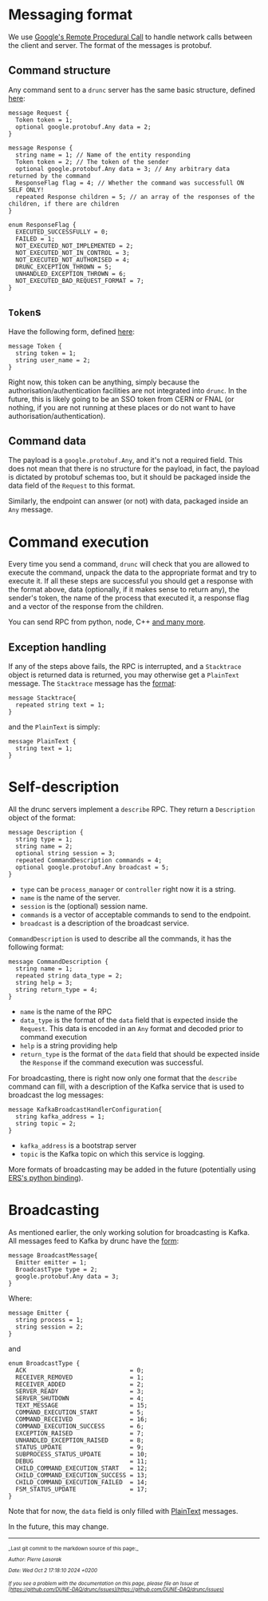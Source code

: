 # Messaging format

We use [Google's Remote Procedural Call](https://grpc.io/) to handle network calls between the client and server. The format of the messages is protobuf.

## Command structure
Any command sent to a `drunc` server has the same basic structure, defined [here](https://github.com/DUNE-DAQ/druncschema/blob/develop/schema/druncschema/request_response.proto):
```
message Request {
  Token token = 1;
  optional google.protobuf.Any data = 2;
}

message Response {
  string name = 1; // Name of the entity responding
  Token token = 2; // The token of the sender
  optional google.protobuf.Any data = 3; // Any arbitrary data returned by the command
  ResponseFlag flag = 4; // Whether the command was successfull ON SELF ONLY!
  repeated Response children = 5; // an array of the responses of the children, if there are children
}

enum ResponseFlag {
  EXECUTED_SUCCESSFULLY = 0;
  FAILED = 1;
  NOT_EXECUTED_NOT_IMPLEMENTED = 2;
  NOT_EXECUTED_NOT_IN_CONTROL = 3;
  NOT_EXECUTED_NOT_AUTHORISED = 4;
  DRUNC_EXCEPTION_THROWN = 5;
  UNHANDLED_EXCEPTION_THROWN = 6;
  NOT_EXECUTED_BAD_REQUEST_FORMAT = 7;
}

```

## `Token`s
Have the following form, defined [here](https://github.com/DUNE-DAQ/druncschema/blob/develop/schema/druncschema/token.proto):
```
message Token {
  string token = 1;
  string user_name = 2;
}
```

Right now, this token can be anything, simply because the authorisation/authentication facilities are not integrated into `drunc`. In the future, this is likely going to be an SSO token from CERN or FNAL (or nothing, if you are not running at these places or do not want to have authorisation/authentication).

## Command data

The payload is a `google.protobuf.Any`, and it's not a required field. This does not mean that there is no structure for the payload, in fact, the payload is dictated by protobuf schemas too, but it should be packaged inside the data field of the `Request` to this format.

Similarly, the endpoint can answer (or not) with data, packaged inside an `Any` message.

# Command execution

Every time you send a command, `drunc` will check that you are allowed to execute the command, unpack the data to the appropriate format and try to execute it. If all these steps are successful you should get a response with the format above, data (optionally, if it makes sense to return any), the sender's token, the name of the process that executed it, a response flag and a vector of the response from the children.

You can send RPC from python, node, C++ [and many more](https://grpc.io/docs/).

## Exception handling

If any of the steps above fails, the RPC is interrupted, and a `Stacktrace` object is returned data is returned, you may otherwise get a `PlainText` message. The `Stacktrace` message has the [format](https://github.com/DUNE-DAQ/druncschema/blob/develop/schema/druncschema/generic.proto):
```
message Stacktrace{
  repeated string text = 1;
}
```

and the `PlainText` is simply:
```
message PlainText {
  string text = 1;
}
```

# Self-description
All the drunc servers implement a `describe` RPC. They return a `Description` object of the format:

```
message Description {
  string type = 1;
  string name = 2;
  optional string session = 3;
  repeated CommandDescription commands = 4;
  optional google.protobuf.Any broadcast = 5;
}
```
 - `type` can be `process_manager` or `controller` right now it is a string.
 - `name` is the name of the server.
 - `session` is the (optional) session name.
 - `commands` is a vector of acceptable commands to send to the endpoint.
 - `broadcast` is a description of the broadcast service.

`CommandDescription` is used to describe all the commands, it has the following format:
```
message CommandDescription {
  string name = 1;
  repeated string data_type = 2;
  string help = 3;
  string return_type = 4;
}
```
 - `name` is the name of the RPC
 - `data_type` is the format of the `data` field that is expected inside the `Request`. This data is encoded in an `Any` format and decoded prior to command execution
 - `help` is a string providing help
 - `return_type` is the format of the `data` field that should be expected inside the `Response` if the command execution was successful.

For broadcasting, there is right now only one format that the `describe` command can fill, with a description of the Kafka service that is used to broadcast the log messages:
```
message KafkaBroadcastHandlerConfiguration{
  string kafka_address = 1;
  string topic = 2;
}
```
 - `kafka_address` is a bootstrap server
 - `topic` is the Kafka topic on which this service is logging.

More formats of broadcasting may be added in the future (potentially using [ERS's python binding](https://github.com/DUNE-DAQ/erskafka/tree/develop/python/erskafka)).

# Broadcasting
As mentioned earlier, the only working solution for broadcasting is Kafka. All messages feed to Kafka by drunc have the [form](https://github.com/DUNE-DAQ/druncschema/blob/develop/schema/druncschema/broadcast.proto#L51):
```
message BroadcastMessage{
  Emitter emitter = 1;
  BroadcastType type = 2;
  google.protobuf.Any data = 3;
}
```
Where:
```
message Emitter {
  string process = 1;
  string session = 2;
}
```
and
```
enum BroadcastType {
  ACK                             = 0;
  RECEIVER_REMOVED                = 1;
  RECEIVER_ADDED                  = 2;
  SERVER_READY                    = 3;
  SERVER_SHUTDOWN                 = 4;
  TEXT_MESSAGE                    = 15;
  COMMAND_EXECUTION_START         = 5;
  COMMAND_RECEIVED                = 16;
  COMMAND_EXECUTION_SUCCESS       = 6;
  EXCEPTION_RAISED                = 7;
  UNHANDLED_EXCEPTION_RAISED      = 8;
  STATUS_UPDATE                   = 9;
  SUBPROCESS_STATUS_UPDATE        = 10;
  DEBUG                           = 11;
  CHILD_COMMAND_EXECUTION_START   = 12;
  CHILD_COMMAND_EXECUTION_SUCCESS = 13;
  CHILD_COMMAND_EXECUTION_FAILED  = 14;
  FSM_STATUS_UPDATE               = 17;
}
```

Note that for now, the `data` field is only filled with [PlainText](https://github.com/DUNE-DAQ/druncschema/blob/develop/schema/druncschema/generic.proto#L7C1-L9C2) messages.

In the future, this may change.


-----

<font size="1">
_Last git commit to the markdown source of this page:_


_Author: Pierre Lasorak_

_Date: Wed Oct 2 17:18:10 2024 +0200_

_If you see a problem with the documentation on this page, please file an Issue at [https://github.com/DUNE-DAQ/drunc/issues](https://github.com/DUNE-DAQ/drunc/issues)_
</font>
